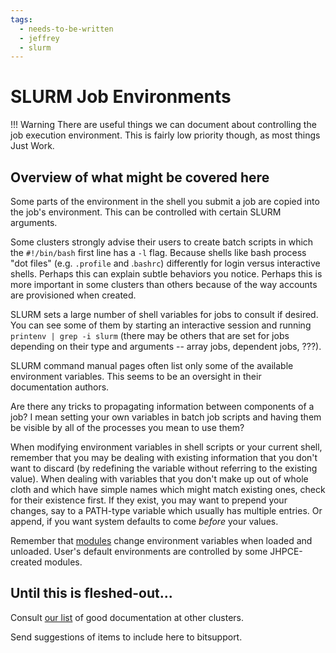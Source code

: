 ```yaml
---
tags:
  - needs-to-be-written
  - jeffrey
  - slurm
---
```


# SLURM Job Environments

!!! Warning
    There are useful things we can document about controlling the job execution environment. This is fairly low priority though, as most things Just Work. 
    
    
## Overview of what might be covered here

Some parts of the environment in the shell you submit a job are copied into the job's environment. This can be controlled with certain SLURM arguments.

Some clusters strongly advise their users to create batch scripts in which the `#!/bin/bash` first line has a `-l` flag. Because shells like bash process "dot files" (e.g. `.profile` and .`bashrc`) differently for login versus interactive shells. Perhaps this can explain subtle behaviors you notice. Perhaps this is more important in some clusters than others because of the way accounts are provisioned when created.

SLURM sets a large number of shell variables for jobs to consult if desired. You can see some of them by starting an interactive session and running `printenv | grep -i slurm` (there may be others that are set for jobs depending on their type and arguments -- array jobs, dependent jobs, ???).

SLURM command manual pages often list only some of the available environment variables. This seems to be an oversight in their documentation authors.

Are there any tricks to propagating information between components of a job? I mean setting your own variables in batch job scripts and having them be visible by all of the processes you mean to use them?

When modifying environment variables in shell scripts or your current shell, remember that you may be dealing with existing information that you don't want to discard (by redefining the variable without referring to the existing value). When dealing with variables that you don't make up out of whole cloth and which have simple names which might match existing ones, check for their existence first. If they exist, you may want to prepend your changes, say to a PATH-type variable which usually has multiple entries. Or append, if you want system defaults to come *before* your values.

Remember that [modules](../sw/modules.md) change environment variables when loaded and unloaded. User's default environments are controlled by some JHPCE-created modules. 

## Until this is fleshed-out...

Consult [our list](../slurm/user-guide-collection.md) of good documentation at other clusters.

Send suggestions of items to include here to bitsupport.
